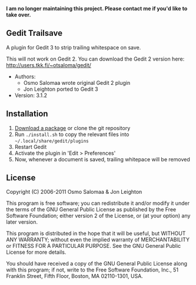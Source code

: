 **I am no longer maintaining this project. Please contact me if you'd like to take over.**

Gedit Trailsave
---------------

A plugin for Gedit 3 to strip trailing whitespace on save.

This will not work on Gedit 2. You can download the Gedit 2 version here: http://users.tkk.fi/~otsaloma/gedit/

* Authors:
  * Osmo Salomaa wrote original Gedit 2 plugin
  * Jon Leighton ported to Gedit 3
* Version: 3.1.2

Installation
------------

1. [Download a package](https://github.com/jonleighton/gedit-trailsave/archives/master) or clone the git repository
2. Run `./install.sh` to copy the relevant files into `~/.local/share/gedit/plugins`
3. Restart Gedit
4. Activate the plugin in 'Edit > Preferences'
5. Now, whenever a document is saved, trailing whitepace will be removed

License
-------

Copyright (C) 2006-2011 Osmo Salomaa & Jon Leighton

This program is free software; you can redistribute it and/or modify it under the terms of the GNU General Public License as published by the Free Software Foundation; either version 2 of the License, or (at your option) any later version.

This program is distributed in the hope that it will be useful, but WITHOUT ANY WARRANTY; without even the implied warranty of MERCHANTABILITY or FITNESS FOR A PARTICULAR PURPOSE. See the GNU General Public License for more details.

You should have received a copy of the GNU General Public License along with this program; if not, write to the Free Software Foundation, Inc., 51 Franklin Street, Fifth Floor, Boston, MA 02110-1301, USA.
